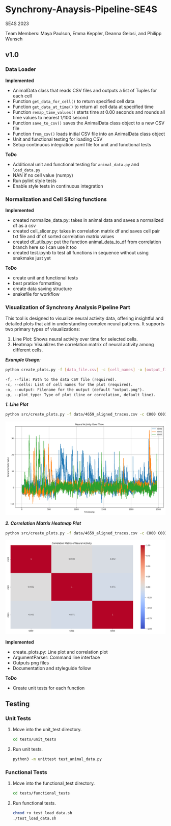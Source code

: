 # Synchrony-Anaysis-Pipeline-SE4S

SE4S 2023

Team Members: Maya Paulson, Emma Keppler, Deanna Gelosi, and Philipp Wunsch 

## v1.0

### Data Loader

**Implemented**

- AnimalData class that reads CSV files and outputs a list of Tuples for each cell
- Function `get_data_for_cell()` to return specified cell data
- Function `get_data_at_time()` to return all cell data at specified time
- Function `remap_time_values()` starts time at 0.00 seconds and rounds all time values to nearest 1/100 second
- Function `save_to_csv()` saves the AnimalData class object to a new CSV file
- Function `from_csv()` loads initial CSV file into an AnimalData class object
- Unit and functional testing for loading CSV
- Setup continuous integration yaml file for unit and functional tests

**ToDo**

- Additional unit and functional testing for `animal_data.py` and `load_data.py`
- NAN if no cell value (numpy)
- Run pylint style tests
- Enable style tests in continuous integration

### Normalization and Cell Slicing functions

**Implemented**

- created normalize_data.py: takes in animal data and saves a normalized df as a csv
- created cell_slicer.py: takes in correlation matrix df and saves cell pair txt file and df of sorted correlation matrix values
- created df_utils.py: put the function animal_data_to_df from correlation branch here so I can use it too
- created test.ipynb to test all functions in sequence without using snakmake just yet

**ToDo**

- create unit and functional tests
- best pratice formatting
- create data saving structure
- snakefile for workflow

### Visualization of Synchrony Analysis Pipeline Part

This tool is designed to visualize neural activity data, offering insightful and detailed plots that aid in understanding complex neural patterns. It supports two primary types of visualizations:

1. Line Plot: Shows neural activity over time for selected cells.
2. Heatmap: Visualizes the correlation matrix of neural activity among different cells.

***Example Usage:***

```bash
python create_plots.py -f [data_file.csv] -c [cell_names] -o [output_filename.png] -p [plot_type]
```

    -f, --file: Path to the data CSV file (required).
    -c, --cells: List of cell names for the plot (required).
    -o, --output: Filename for the output (default "output.png").
    -p, --plot_type: Type of plot (line or correlation, default line).

***1. Line Plot***

```bash
python src/create_plots.py -f data/4659_aligned_traces.csv -c C000 C001 C002 -o line_plot.png -p line
```

![example_line_plot](docs/example_line_plot.png)


***2. Correlation Matrix Heatmap Plot***

```bash
python src/create_plots.py -f data/4659_aligned_traces.csv -c C000 C001 C003 -o correlation_matrix.png -p correlation
```
![example_correlation_matrix](docs/example_correlation_matrix.png)

**Implemented**

- create_plots.py: Line plot and correlation plot
- ArgumentParser: Command line interface
- Outputs png files
- Documentation and styleguide follow

**ToDo**

- Create unit tests for each function


## Testing

### Unit Tests

1. Move into the unit_test directory.

    ```bash
    cd tests/unit_tests
    ```

2. Run unit tests.

   ```bash
   python3 -m unittest test_animal_data.py  
   ```

### Functional Tests

1. Move into the functional_test directory.

    ```bash
    cd tests/functional_tests
    ```

2. Run functional tests.

    ```bash
    chmod +x test_load_data.sh
    ./test_load_data.sh 
    ```
